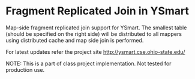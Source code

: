 Fragment Replicated Join in YSmart
==================================

Map-side fragment replicated join support for YSmart. The smallest table (should be specified on the right side) will be distributed to all mappers using distributed cache and map side join is performed. 

For latest updates refer the project site http://ysmart.cse.ohio-state.edu/

NOTE: This is a part of class project implementation. Not tested for production use.
